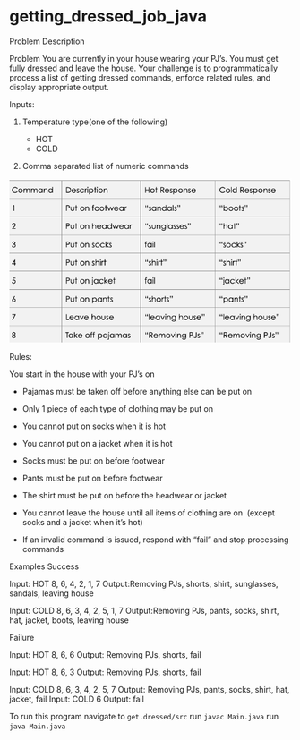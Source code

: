 # getting_dressed_job_java

Problem Description

Problem
You are currently in your house wearing your PJ’s. You must get fully dressed and leave the house.
Your challenge is to programmatically process a list of getting dressed commands, 
enforce related rules, and display appropriate output.




Inputs:

1.  Temperature type(one of the following)

    - HOT
    - COLD


2. Comma separated list of numeric commands

![Alt text](get.dressed/commands.png?raw=true "Commands")


Rules:

You start in the house with your PJ’s on
- Pajamas must be taken off before anything else can be put on
- Only 1 piece of each type of clothing may be put on
- You cannot put on socks when it is hot
- You cannot put on a jacket when it is hot
- Socks must be put on before footwear
- Pants must be put on before footwear
- The shirt must be put on before the headwear or jacket
  
- You cannot leave the house until all items of clothing are on  (except socks and a jacket when it’s hot)
- If an invalid command is issued, respond with “fail” and stop processing commands



Examples Success

Input: HOT 8, 6, 4, 2, 1, 7
Output:Removing PJs, shorts, shirt, sunglasses, sandals, leaving house

Input: COLD 8, 6, 3, 4, 2, 5, 1, 7
Output:Removing PJs, pants, socks, shirt, hat, jacket, boots, leaving house

Failure

Input: 	HOT 8, 6, 6
Output:	Removing PJs, shorts, fail

Input:	HOT 8, 6, 3
Output:	Removing PJs, shorts, fail

Input:	COLD 8, 6, 3, 4, 2, 5, 7
Output:	Removing PJs, pants, socks, shirt, hat, jacket, fail
Input:	COLD 6
Output:	fail


To run this program navigate to `get.dressed/src`
run `javac Main.java`
run `java Main.java`
